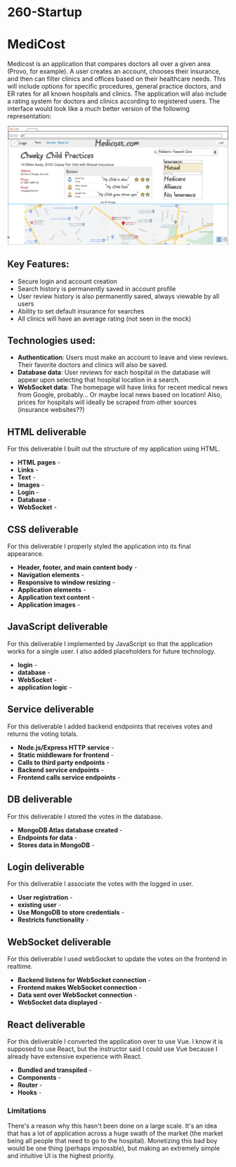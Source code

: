 # 260-Startup

# MediCost
Medicost is an application that compares doctors all over a given area (Provo, for example). A user creates an account, chooses their insurance, and then can filter clinics and offices based on their healthcare needs. This will include options for specific procedures, general practice doctors, and ER rates for all known hospitals and clinics. The application will also include a rating system for doctors and clinics according to registered users. The interface would look like a much better version of the following representation:

![Mock!](mock.png)

## Key Features:
- Secure login and account creation
- Search history is permanently saved in account profile
- User review history is also permanently saved, always viewable by all users
- Ability to set default insurance for searches
- All clinics will have an average rating (not seen in the mock)

## Technologies used:
- **Authentication**: Users must make an account to leave and view reviews. Their favorite doctors and clinics will also be saved. 
- **Database data**: User reviews for each hospital in the database will appear upon selecting that hospital location in a search. 
- **WebSocket data**: The homepage will have links for recent medical news from Google, probably... Or maybe local news based on location! Also, prices for hospitals will ideally be scraped from other sources (insurance websites??)

## HTML deliverable

For this deliverable I built out the structure of my application using HTML.

- **HTML pages** - 
- **Links** - 
- **Text** - 
- **Images** - 
- **Login** - 
- **Database** - 
- **WebSocket** - 

## CSS deliverable

For this deliverable I properly styled the application into its final appearance.

- **Header, footer, and main content body** - 
- **Navigation elements** - 
- **Responsive to window resizing** - 
- **Application elements** - 
- **Application text content** - 
- **Application images** - 

## JavaScript deliverable

For this deliverable I implemented by JavaScript so that the application works for a single user. I also added placeholders for future technology.

- **login** - 
- **database** - 
- **WebSocket** - 
- **application logic** - 

## Service deliverable

For this deliverable I added backend endpoints that receives votes and returns the voting totals.

- **Node.js/Express HTTP service** - 
- **Static middleware for frontend** - 
- **Calls to third party endpoints** - 
- **Backend service endpoints** - 
- **Frontend calls service endpoints** - 

## DB deliverable

For this deliverable I stored the votes in the database.

- **MongoDB Atlas database created** - 
- **Endpoints for data** - 
- **Stores data in MongoDB** - 

## Login deliverable

For this deliverable I associate the votes with the logged in user.

- **User registration** - 
- **existing user** - 
- **Use MongoDB to store credentials** - 
- **Restricts functionality** - 

## WebSocket deliverable

For this deliverable I used webSocket to update the votes on the frontend in realtime.

- **Backend listens for WebSocket connection** - 
- **Frontend makes WebSocket connection** - 
- **Data sent over WebSocket connection** - 
- **WebSocket data displayed** - 

## React deliverable

For this deliverable I converted the application over to use Vue. I know it is supposed to use React, but the instructor said I could use Vue because I already have extensive experience with React.

- **Bundled and transpiled** - 
- **Components** - 
- **Router** - 
- **Hooks** - 

### Limitations
There's a reason why this hasn't been done on a large scale. It's an idea that has a lot of application across a huge swath of the market (the market being all people that need to go to the hospital). Monetizing this bad boy would be one thing (perhaps impossble), but making an extremely simple and intuitive UI is the highest priority.

